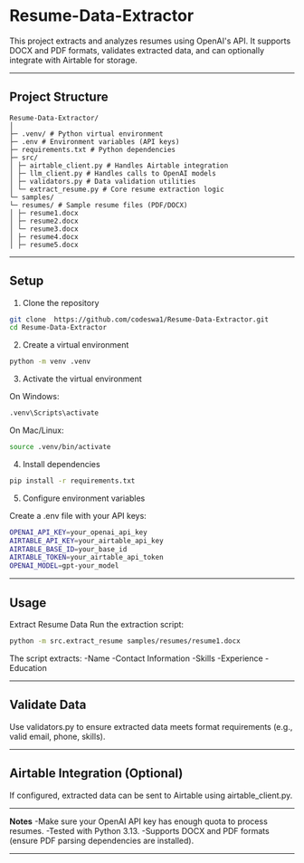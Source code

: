 # Resume-Data-Extractor

This project extracts and analyzes resumes using OpenAI's API. It supports DOCX and PDF formats, validates extracted data, and can optionally integrate with Airtable for storage.

---

## Project Structure
```
Resume-Data-Extractor/
│
├─ .venv/ # Python virtual environment
├─ .env # Environment variables (API keys)
├─ requirements.txt # Python dependencies
├─ src/
│ ├─ airtable_client.py # Handles Airtable integration
│ ├─ llm_client.py # Handles calls to OpenAI models
│ ├─ validators.py # Data validation utilities
│ └─ extract_resume.py # Core resume extraction logic
└─ samples/
└─ resumes/ # Sample resume files (PDF/DOCX)
│ ├─ resume1.docx
│ ├─ resume2.docx
│ └─ resume3.docx
│ ├─ resume4.docx
│ ├─ resume5.docx
```

---

## Setup

1. Clone the repository

```bash
git clone  https://github.com/codeswa1/Resume-Data-Extractor.git
cd Resume-Data-Extractor
```

2. Create a virtual environment
   
```bash
python -m venv .venv
```

3. Activate the virtual environment
   
On Windows:

```bash
.venv\Scripts\activate
```

On Mac/Linux:

```bash
source .venv/bin/activate
```

4. Install dependencies
   
```bash
pip install -r requirements.txt
```

5. Configure environment variables
   
Create a .env file with your API keys:
```bash
OPENAI_API_KEY=your_openai_api_key
AIRTABLE_API_KEY=your_airtable_api_key  
AIRTABLE_BASE_ID=your_base_id  
AIRTABLE_TOKEN=your_airtable_api_token
OPENAI_MODEL=gpt-your_model
```
---

## Usage
Extract Resume Data
Run the extraction script:

```bash
python -m src.extract_resume samples/resumes/resume1.docx
```

The script extracts:
-Name
-Contact Information
-Skills
-Experience
-Education

---

## Validate Data

Use validators.py to ensure extracted data meets format requirements (e.g., valid email, phone, skills).

---

## Airtable Integration (Optional)

If configured, extracted data can be sent to Airtable using airtable_client.py.

---

**Notes**
-Make sure your OpenAI API key has enough quota to process resumes.
-Tested with Python 3.13.
-Supports DOCX and PDF formats (ensure PDF parsing dependencies are installed).

---
